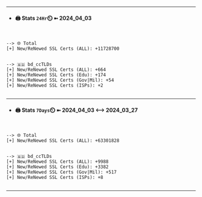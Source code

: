 

---
- #### 🖨️ **Stats** `24Hr`⏲️ ➼ 2024_04_03
```console


--> 🌐 Total
[+] New/ReNewed SSL Certs (ALL): +11728700


--> 🇧🇩 bd_ccTLDs
[+] New/ReNewed SSL Certs (ALL): +664
[+] New/ReNewed SSL Certs (Edu): +174
[+] New/ReNewed SSL Certs (Gov|Mil): +54
[+] New/ReNewed SSL Certs (ISPs): +2


```

---
- #### 🖨️ **Stats** `7Days`⏲️ ➼ 2024_04_03 <--> 2024_03_27
```console


--> 🌐 Total
[+] New/ReNewed SSL Certs (ALL): +63301828


--> 🇧🇩 bd_ccTLDs
[+] New/ReNewed SSL Certs (ALL): +9988
[+] New/ReNewed SSL Certs (Edu): +3382
[+] New/ReNewed SSL Certs (Gov|Mil): +517
[+] New/ReNewed SSL Certs (ISPs): +8


```

---

